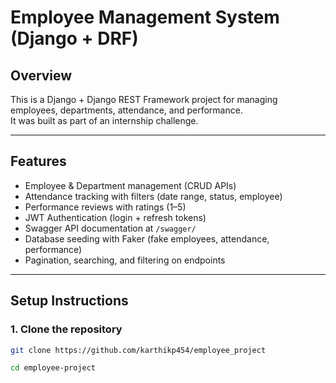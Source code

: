# Employee Management System (Django + DRF)

## Overview

This is a Django + Django REST Framework project for managing employees, departments, attendance, and performance.  
It was built as part of an internship challenge.

---

## Features

- Employee & Department management (CRUD APIs)
- Attendance tracking with filters (date range, status, employee)
- Performance reviews with ratings (1–5)
- JWT Authentication (login + refresh tokens)
- Swagger API documentation at `/swagger/`
- Database seeding with Faker (fake employees, attendance, performance)
- Pagination, searching, and filtering on endpoints

---

## Setup Instructions

### 1. Clone the repository

```bash
git clone https://github.com/karthikp454/employee_project

cd employee-project
```
